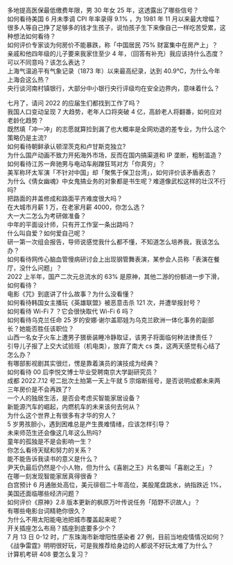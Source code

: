 多地提高医保最低缴费年限，男 30 年女 25 年，这透露出了哪些信号？  
如何看待美国 6 月未季调 CPI 年率录得 9.1% ，为 1981 年 11 月以来最大增幅？  
很多人等自己挣了足够多的钱才生孩子，说怕孩子生下来像自己一样吃苦受累，这种想法如何看待？  
如何评价专家谈为何房价不能暴跌，称「中国居民 75% 财富集中在房产上」？  
亲戚和他四年级的儿子要来我家住至少 4 年，（回答有补充）我应该持什么态度？可以不同意吗？该怎么表达？  
上海气温追平有气象记录（1873 年）以来最高纪录，达到 40.9℃，为什么今年上海会这么热？  
央行谈河南村镇银行，大部分中小银行央行评级均在安全边界内，意味着什么？
  
七月了，请问 2022 的应届生们都找到工作了吗？  
我国人口变动呈现 7 大趋势，老年人口将突破 4 亿，高龄老人将翻番，如何应对老龄化趋势？  
既然填「冲一冲」的志愿就算捡到漏了也大概率是全网劝退的差专业，为什么这个策略仍是主流?  
如何看待朝鲜承认顿涅茨克和卢甘斯克独立?  
为什么国产动画不致力开拓海外市场，反而在国内搞渠道和 IP 垄断，粗制滥造？  
如何看待江苏一奔驰男与电动车剐蹭狂骂对方「你真穷」？  
美军称环太军演「不针对中国」却「聚焦于保卫台湾」，如何评价该矛盾表态？  
为什么《倩女幽魂》中女鬼搞业务的对象都是书生呢？难道像武松这样的壮汉不行吗?  
把路面的井盖修成和路面平齐难度很大吗？  
在大城市月薪 1 万，在老家月薪 4000，你怎么选？  
大一大二怎么为考研做准备？  
中年的平面设计师，只有开工作室一条出路吗？  
什么叫自爱？如何爱自己呢？  
研一第一次组会报告，导师说感觉我什么都不懂，不知道怎么培养我，我该怎么办？  
如何看待网传心脑血管慢病研讨会上出现钢管舞表演，某参会人员称「表演在餐厅，没什么问题」？  
2022 上半年，国产二次元总流水的 63% 是原神，其他二游的份额进一步下滑，如何看待？  
电影《咒》到底讲了什么故事？为什么没看懂？  
如何看待韩国女主播玩《英雄联盟》被恶意击杀 121 次，并遭举报封号？  
如何看待 Wi-Fi 7 ？它会很快取代 Wi-Fi 6 吗？  
如何看待乌克兰任命 25 岁的安娜·谢尔盖耶娃为乌克兰欧洲一体化事务的副部长？她能否胜任该职位？  
山西一名女子火车上遭男子猥亵装睡冷静取证，该男子将面临何种法律责任？  
引导儿子报了上交大试验班（机电类），放弃了南大 cs 类，这两天感觉有心结了怎么办？  
有哪部影视剧其实很烂，愣是靠着演员的演技成为经典？  
如何看待 00 后李悦文博士毕业受聘南京大学副研究员？  
成都 2022.7.12 号二批次土拍第一天上午就 5 宗熔断摇号，是否说明成都未来两三年房价是不会再跌了?  
一个人的独居生活，是否会考虑买智能家居设备？  
新能源汽车的崛起，内燃机车的未来该何去何从？  
为什么这个世界上有很多有才华的穷人？  
5 岁男孩胆小，遇到困难总是产生畏难情绪，应该怎样引导？  
未来师范生还会像这几年这么热吗?  
童年的孤独是不是会影响一生？  
你怎么看待天赋和努力的关系？  
能不能告诉我读书的意义是什么？  
尹天仇最后仍然是个小人物，但为什么《喜剧之王》片名要叫「喜剧之王」？  
在哪一刻发现智能家居真得很香？  
白宫预计 6 月通胀处高位，美元徘徊二十年高位，美股尾盘跳水，纳指跌近 1%，美国还面临哪些经济问题？  
如何评价《原神》2.8 版本更新的枫原万叶传说任务「陌野不识故人」？  
有哪些电影台词精艳你很久？  
为什么不用太阳能电池把城市覆盖起来呢？  
开关插座怎么布局？插座到底要多少个？  
7 月 13 日 0-12 时，广东珠海市新增阳性感染者 27 例，目前当地疫情情况如何？  
《战争雷霆》明明很好玩，可是我推荐给身边的人都说不好玩太难了为什么？  
计算机考研 408 要怎么复习？  
